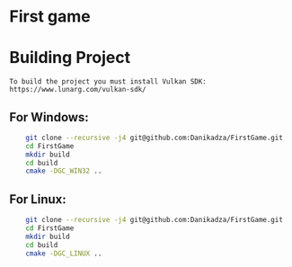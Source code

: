 # First game

# Building Project
    To build the project you must install Vulkan SDK: https://www.lunarg.com/vulkan-sdk/

## For Windows:
```bash
    git clone --recursive -j4 git@github.com:Danikadza/FirstGame.git 
    cd FirstGame
    mkdir build
    cd build
    cmake -DGC_WIN32 ..
```

## For Linux:
```bash
    git clone --recursive -j4 git@github.com:Danikadza/FirstGame.git 
    cd FirstGame
    mkdir build
    cd build
    cmake -DGC_LINUX ..
```